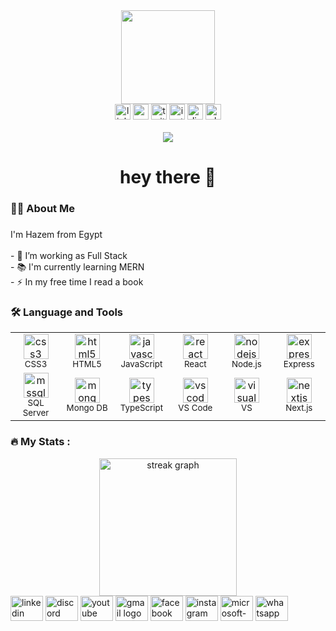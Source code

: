 <div align="center">
  <img height="150" src="https://media.giphy.com/media/M9gbBd9nbDrOTu1Mqx/giphy.gif"  />
</div>



<div align="center">
  <img src="https://img.shields.io/static/v1?message=LinkedIn&logo=linkedin&label=&color=0077B5&logoColor=white&labelColor=&style=for-the-badge" height="25" alt="linkedin logo"  />
  <img src="https://img.shields.io/static/v1?message=Youtube&logo=youtube&label=&color=FF0000&logoColor=white&labelColor=&style=for-the-badge" height="25" alt="youtube logo"  />
  <img src="https://img.shields.io/static/v1?message=Twitter&logo=twitter&label=&color=1DA1F2&logoColor=white&labelColor=&style=for-the-badge" height="25" alt="twitter logo"  />
  <img src="https://img.shields.io/static/v1?message=Instagram&logo=instagram&label=&color=E4405F&logoColor=white&labelColor=&style=for-the-badge" height="25" alt="instagram logo"  />
  <img src="https://img.shields.io/static/v1?message=Discord&logo=discord&label=&color=7289DA&logoColor=white&labelColor=&style=for-the-badge" height="25" alt="discord logo"  />
  <img src="https://img.shields.io/static/v1?message=Whatsapp&logo=whatsapp&label=&color=25D366&logoColor=white&labelColor=&style=for-the-badge" height="25" alt="whatsapp logo"  />
</div>

<!---###-->


<br clear="both">

<div align="center">
  <img src="https://visitor-badge.laobi.icu/badge?page_id=hazem167.hazem167&"  />
</div>

<!---###-->

<h1 align="center">hey there 👋</h1>

<!---###-->


<h3 align="left">👩‍💻  About Me</h3>

###

<p align="left">I'm Hazem from Egypt<br><br>- 🔭 I’m working as Full Stack <br>- 📚 I'm currently learning MERN <br>- ⚡ In my free time I read a book</p>

<!---###-->


<h3 align="left">🛠 Language and Tools</h3>
<!---###-->



<div align="center">
  <table>
    <tr>
      <td align="center" width="80">
        <img src="https://cdn.jsdelivr.net/gh/devicons/devicon/icons/css3/css3-original.svg" height="40" alt="css3 logo" />
        <br/><sub>CSS3</sub>
      </td>
      <td align="center" width="80">
        <img src="https://cdn.jsdelivr.net/gh/devicons/devicon/icons/html5/html5-original.svg" height="40" alt="html5 logo" />
        <br/><sub>HTML5</sub>
      </td>
      <td align="center" width="80">
        <img src="https://cdn.jsdelivr.net/gh/devicons/devicon/icons/javascript/javascript-original.svg" height="40" alt="javascript logo" />
        <br/><sub>JavaScript</sub>
      </td>
      <td align="center" width="80">
        <img src="https://cdn.jsdelivr.net/gh/devicons/devicon/icons/react/react-original.svg" height="40" alt="react logo" />
        <br/><sub>React</sub>
      </td>
      <td align="center" width="80">
        <img src="https://cdn.jsdelivr.net/gh/devicons/devicon/icons/nodejs/nodejs-original.svg" height="40" alt="nodejs logo" />
        <br/><sub>Node.js</sub>
      </td>
      <td align="center" width="80">
        <img src="https://cdn.jsdelivr.net/gh/devicons/devicon/icons/express/express-original.svg" height="40" alt="express logo" />
        <br/><sub>Express</sub>
      </td>
    </tr>
    <tr>
      <td align="center" width="80">
        <img src="https://cdn.jsdelivr.net/gh/devicons/devicon/icons/microsoftsqlserver/microsoftsqlserver-plain.svg" height="40" alt="mssql logo" />
        <br/><sub>SQL Server</sub>
      </td>
      <td align="center" width="80">
        <img src="https://cdn.jsdelivr.net/gh/devicons/devicon/icons/mongodb/mongodb-original.svg" height="40" alt="mongo logo" />
        <br/><sub>Mongo DB</sub>
      </td>
      <td align="center" width="80">
        <img src="https://cdn.jsdelivr.net/gh/devicons/devicon/icons/typescript/typescript-original.svg" height="40" alt="typescript logo" />
        <br/><sub>TypeScript</sub>
      </td>
      <td align="center" width="80">
        <img src="https://cdn.jsdelivr.net/gh/devicons/devicon/icons/vscode/vscode-original.svg" height="40" alt="vscode logo" />
        <br/><sub>VS Code</sub>
      </td>
      <td align="center" width="80">
        <img src="https://cdn.jsdelivr.net/gh/devicons/devicon/icons/visualstudio/visualstudio-plain.svg" height="40" alt="visualstudio logo" />
        <br/><sub>VS</sub>
      </td>
      <td align="center" width="80">
        <img src="https://cdn.jsdelivr.net/gh/devicons/devicon/icons/nextjs/nextjs-original.svg" height="40" alt="nextjs logo" />
        <br/><sub>Next.js</sub>
      </td>
    </tr>
  </table>
</div>



<!---###-->


<h3 align="left">🔥   My Stats :</h3>

<!---###-->

<div align="center">
  <img src="https://streak-stats.demolab.com?user=hazem167&locale=en&mode=daily&theme=dark&hide_border=false&border_radius=5&order=3" height="220" alt="streak graph"  />
</div>

<!---###-->


<div align="left">
  <img src="https://raw.githubusercontent.com/maurodesouza/profile-readme-generator/master/src/assets/icons/social/linkedin/default.svg" width="52" height="40" alt="linkedin logo"  />
  <img src="https://raw.githubusercontent.com/maurodesouza/profile-readme-generator/master/src/assets/icons/social/discord/default.svg" width="52" height="40" alt="discord logo"  />
  <img src="https://raw.githubusercontent.com/maurodesouza/profile-readme-generator/master/src/assets/icons/social/youtube/default.svg" width="52" height="40" alt="youtube logo"  />
  <img src="https://raw.githubusercontent.com/maurodesouza/profile-readme-generator/master/src/assets/icons/social/gmail/default.svg" width="52" height="40" alt="gmail logo"  />
  <img src="https://raw.githubusercontent.com/maurodesouza/profile-readme-generator/master/src/assets/icons/social/facebook/default.svg" width="52" height="40" alt="facebook logo"  />
  <img src="https://raw.githubusercontent.com/maurodesouza/profile-readme-generator/master/src/assets/icons/social/instagram/default.svg" width="52" height="40" alt="instagram logo"  />
  <img src="https://raw.githubusercontent.com/maurodesouza/profile-readme-generator/master/src/assets/icons/social/microsoft-outlook/default.svg" width="52" height="40" alt="microsoft-outlook logo"  />
  <img src="https://raw.githubusercontent.com/maurodesouza/profile-readme-generator/master/src/assets/icons/social/whatsapp/default.svg" width="52" height="40" alt="whatsapp logo"  />
</div>

<!---###-->

